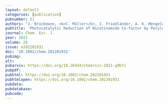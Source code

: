 ```yaml
---
layout: default
categories: [publication]
pubnumber: 21
authors: "J. Brückmann, <b>C. Müller</b>, I. Friedländer, A. K. Mengele, K. Peneva, B. Dietzek-Ivanšić, S. Rau"
pubtitle: 'Photocatalytic Reduction of Nicotinamide Co-factor by Perylene Sensitized Rh<sup>III</sup> Complexes'
journal: Chem. Eur. J.
year: 2022
volume: 28
issue: e202201931
doi: '10.1002/chem.202201931'
pubimg:
alt:
pubarxiv: https://doi.org/10.26434/chemrxiv-2021-g9bfz
pubpdf:
pubhtml: https://doi.org/10.1002/chem.202201931
pubhtmlopen: https://doi.org/10.1002/chem.202201931
pubdata:
pubdatabase:
pubcode:
---
```

